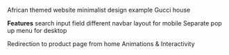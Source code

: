 African themed website
minimalist design example Gucci house 

**Features**
search input field
different navbar layout for mobile 
Separate pop up menu for desktop

Redirection to product page from home
Animations & Interactivity


